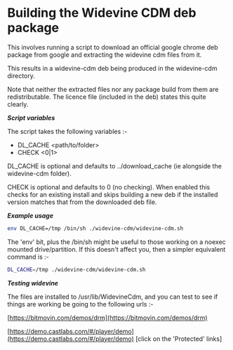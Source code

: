 # Building the Widevine CDM deb package

This involves running a script to download an official google chrome deb
package from google and extracting the widevine cdm files from it.

This results in a widevine-cdm deb being produced in the widevine-cdm
directory.

Note that neither the extracted files nor any package build from them are
redistributable. The licence file (included in the deb) states this quite
clearly.


___Script variables___

The script takes the following variables :-

- DL_CACHE	<path/to/folder>
- CHECK		<0|1>

DL_CACHE is optional and defaults to ../download_cache (ie alongside the
widevine-cdm folder).

CHECK is optional and defaults to 0 (no checking). When enabled this checks
for an existing install and skips building a new deb if the installed version
matches that from the downloaded deb file.


___Example usage___

```sh
env DL_CACHE=/tmp /bin/sh ./widevine-cdm/widevine-cdm.sh
```

The 'env' bit, plus the /bin/sh might be useful to those working on a noexec mounted
drive/partition. If this doesn't affect you, then a simpler equivalent command is :-

```sh
DL_CACHE=/tmp ./widevine-cdm/widevine-cdm.sh
```


___Testing widevine___

The files are installed to /usr/lib/WidevineCdm, and you can
test to see if things are working be going to the following urls :-

[https://bitmovin.com/demos/drm](https://bitmovin.com/demos/drm)

[https://demo.castlabs.com/#/player/demo](https://demo.castlabs.com/#/player/demo) [click on the 'Protected' links]
